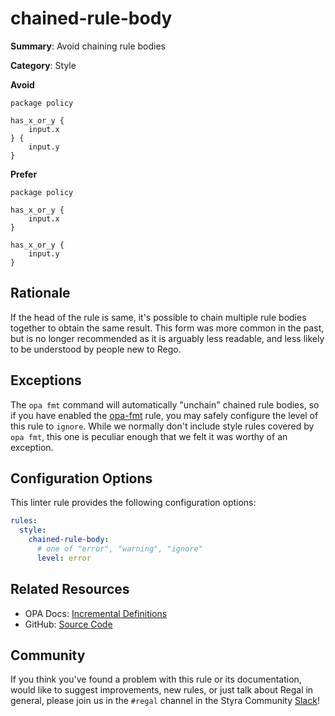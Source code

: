 # chained-rule-body

**Summary**: Avoid chaining rule bodies

**Category**: Style

**Avoid**
```rego
package policy

has_x_or_y {
    input.x
} {
    input.y
}
```

**Prefer**
```rego
package policy

has_x_or_y {
    input.x
}

has_x_or_y {
    input.y
}
```

## Rationale

If the head of the rule is same, it's possible to chain multiple rule bodies together to obtain the same result. This
form was more common in the past, but is no longer recommended as it is arguably less readable, and less likely to be
understood by people new to Rego.

## Exceptions

The `opa fmt` command will automatically "unchain" chained rule bodies, so if you have enabled the [opa-fmt](opa-fmt)
rule, you may safely configure the level of this rule to `ignore`. While we normally don't include style rules covered
by `opa fmt`, this one is peculiar enough that we felt it was worthy of an exception.

## Configuration Options

This linter rule provides the following configuration options:

```yaml
rules:
  style:
    chained-rule-body:
      # one of "error", "warning", "ignore"
      level: error
```

## Related Resources

- OPA Docs: [Incremental Definitions](https://www.openpolicyagent.org/docs/policy-language/#incremental-definitions)
- GitHub: [Source Code](https://github.com/StyraInc/regal/blob/main/bundle/regal/rules/style/chained-rule-body/chained_rule_body.rego)

## Community

If you think you've found a problem with this rule or its documentation, would like to suggest improvements, new rules,
or just talk about Regal in general, please join us in the `#regal` channel in the Styra Community
[Slack](https://inviter.co/styra)!
